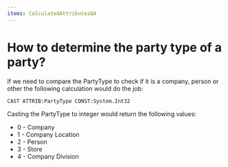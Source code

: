 ```yaml
---
items: CalculatedAttributesQA
---
```


# How to determine the party type of a party?

If we need to compare the PartyType to check if it is a company, person or other the following calculation would do the job:

```
CAST ATTRIB:PartyType CONST:System.Int32
```

Casting the PartyType to integer would return the following values:

- 0 - Company
- 1 - Company Location
- 2 - Person
- 3 - Store
- 4 - Company Division
